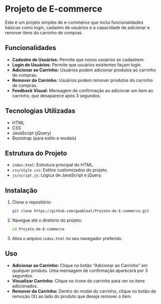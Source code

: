 # Projeto de E-commerce

Este é um projeto simples de e-commerce que inclui funcionalidades básicas como login, cadastro de usuários e a capacidade de adicionar e remover itens do carrinho de compras.

## Funcionalidades

- **Cadastro de Usuários:** Permite que novos usuários se cadastrem.
- **Login de Usuários:** Permite que usuários existentes façam login.
- **Adicionar ao Carrinho:** Usuários podem adicionar produtos ao carrinho de compras.
- **Remover do Carrinho:** Usuários podem remover produtos do carrinho de compras.
- **Feedback Visual:** Mensagem de confirmação ao adicionar um item ao carrinho, que desaparece após 3 segundos.

## Tecnologias Utilizadas

- HTML
- CSS
- JavaScript (jQuery)
- Bootstrap (para estilo e modais)

## Estrutura do Projeto

- `index.html`: Estrutura principal do HTML.
- `css/style.css`: Estilos customizados do projeto.
- `js/script.js`: Lógica de JavaScript e jQuery.

## Instalação

1. Clone o repositório:
    ```bash
    git clone https://github.com/gaableal/Projeto-de-E-commerce.git
    ```

2. Navegue até o diretório do projeto:
    ```bash
    cd Projeto-de-E-commerce
    ```

3. Abra o arquivo `index.html` no seu navegador preferido.

## Uso

- **Adicionar ao Carrinho:** Clique no botão "Adicionar ao Carrinho" em qualquer produto. Uma mensagem de confirmação aparecerá por 3 segundos.
- **Visualizar Carrinho:** Clique no ícone do carrinho para ver os itens adicionados.
- **Remover do Carrinho:** Dentro do modal do carrinho, clique no botão de remoção (X) ao lado do produto que deseja remover o item.

